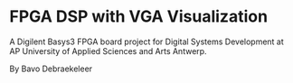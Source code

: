 # FPGA DSP with VGA Visualization

A Digilent Basys3 FPGA board project for Digital Systems Development at AP University of Applied Sciences and Arts Antwerp.

By Bavo Debraekeleer
